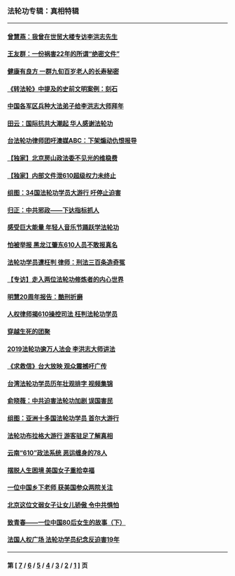 ### 法轮功专辑：真相特辑
---
#### [曾慧燕：我曾在世贸大楼专访李洪志先生](../../pages/nf4389/n12898729.md?08190430) 
#### [王友群：一份祸害22年的所谓“绝密文件”](../../pages/nf4389/n12871750.md?08190430) 
#### [健康有良方 一群九旬百岁老人的长寿秘密](../../pages/nf4389/n12847475.md?08190430) 
#### [《转法轮》中提及的史前文明案例：刻石](../../pages/nf4389/n12758577.md?08190430) 
#### [中国各军区兵种大法弟子给李洪志大师拜年](../../pages/nf4389/n12750047.md?08190430) 
#### [田云：国际抗共大潮起 华人感谢法轮功](../../pages/nf4389/n12357708.md?08190430) 
#### [台法轮功律师团吁澳媒ABC：下架煽动仇恨报导](../../pages/nf4389/n12279917.md?08190430) 
#### [【独家】北京房山政法委不见光的维稳费](../../pages/nf4389/n12031979.md?08190430) 
#### [【独家】内部文件泄610超级权力未终止](../../pages/nf4389/n12023895.md?08190430) 
#### [组图：34国法轮功学员大游行 吁停止迫害](../../pages/nf4389/n11492658.md?08190430) 
#### [归正：中共邪政——下达指标抓人](../../pages/nf4389/n11474770.md?08190430) 
#### [感受巨大能量 年轻人音乐节踊跃学法轮功](../../pages/nf4389/n11441981.md?08190430) 
#### [怕被举报 黑龙江肇东610人员不敢报真名](../../pages/nf4389/n11436499.md?08190430) 
#### [法轮功学员遭枉判 律师：刑法三百条造奇冤](../../pages/nf4389/n11433943.md?08190430) 
#### [【专访】走入两位法轮功修炼者的内心世界](../../pages/nf4389/n11415623.md?08190430) 
#### [明慧20周年报告：酷刑折磨](../../pages/nf4389/n11387954.md?08190430) 
#### [人权律师揭610操控司法 枉判法轮功学员](../../pages/nf4389/n11313370.md?08190430) 
#### [穿越生死的团聚](../../pages/nf4389/n11258922.md?08190430) 
#### [2019法轮功逾万人法会 李洪志大师讲法](../../pages/nf4389/n11265303.md?08190430) 
#### [《求救信》台大放映 观众震撼吁广传](../../pages/nf4389/n10922251.md?08190430) 
#### [台湾法轮功学员历年壮观排字 视频集锦](../../pages/nf4389/n10878789.md?08190430) 
#### [俞晓薇：中共迫害法轮功加剧 误国害民](../../pages/nf4389/n10859260.md?08190430) 
#### [组图：亚洲十多国法轮功学员 首尔大游行](../../pages/nf4389/n10781149.md?08190430) 
#### [法轮功布拉格大游行 游客驻足了解真相](../../pages/nf4389/n10749360.md?08190430) 
#### [云南“610”政法系统 恶运缠身的78人](../../pages/nf4389/n10747534.md?08190430) 
#### [摆脱人生困境 美国女子重拾幸福](../../pages/nf4389/n10688678.md?08190430) 
#### [一位中国乡下老师 获美国参众两院关注](../../pages/nf4389/n10683927.md?08190430) 
#### [北京这位文弱女子让女儿骄傲 令中共惧怕](../../pages/nf4389/n10668341.md?08190430) 
#### [致青春——一位中国80后女生的故事（下）](../../pages/nf4389/n10642721.md?08190430) 
#### [法国人权广场 法轮功学员纪念反迫害19年](../../pages/nf4389/n10586601.md?08190430) 

---
#### 第 [ [7](./7.md?08190430) / [6](./6.md?08190430) / [5](./5.md?08190430) / [4](./4.md?08190430) / [3](./3.md?08190430) / [2](./2.md?08190430) / [1](./1.md?08190430) ] 页
